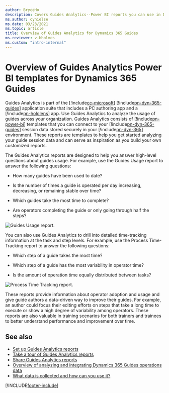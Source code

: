 ```yaml
---
author: BryceHo
description: Covers Guides Analytics--Power BI reports you can use in Dynamics 365 Guides to improve process efficiencies.
ms.author: cynielse
ms.date: 03/23/2021
ms.topic: article
title: Overview of Guides Analytics for Dynamics 365 Guides
ms.reviewer: v-bholmes
ms.custom: "intro-internal"
---
```


# Overview of Guides Analytics Power BI templates for Dynamics 365 Guides

Guides Analytics is part of the [!include[cc-microsoft](../includes/cc-microsoft.md)] [!include[pn-dyn-365-guides](../includes/pn-dyn-365-guides.md)] application suite that includes a PC authoring app and a [!include[pn-hololens](../includes/pn-hololens.md)] app. Use Guides Analytics to analyze the usage of guides across your organization. Guides Analytics consists of [!include[pn-power-bi](../includes/pn-power-bi.md)] templates that you can connect to your [!include[pn-dyn-365-guides](../includes/pn-dyn-365-guides.md)] session data stored securely in your [!include[pn-dyn-365](../includes/pn-dyn-365.md)] environment. These reports are templates to help you get started analyzing your guide session data and can serve as inspiration as you build your own customized reports. 

The Guides Analytics reports are designed to help you answer high-level questions about guides usage. For example, use the Guides Usage report to answer the following questions:

- How many guides have been used to date? 

- Is the number of times a guide is operated per day increasing, decreasing, or remaining stable over time? 

- Which guides take the most time to complete? 

- Are operators completing the guide or only going through half the steps? 

![Guides Usage report.](media/analytics-guides-usage-overview.PNG "Guides Usage report")

You can also use Guides Analytics to drill into detailed time-tracking information at the task and step levels. For example, use the Process Time-Tracking report to answer the following questions: 

- Which step of a guide takes the most time? 

- Which step of a guide has the most variability in operator time? 

- Is the amount of operation time equally distributed between tasks? 

![Process Time Tracking report.](media/analytics-process-time-tracking-overview.PNG "Process Time Tracking report")

These reports provide information about operator adoption and usage and give guide authors a data-driven way to improve their guides. For example, an author could focus their editing efforts on steps that take a long time to execute or show a high degree of variability among operators. These reports are also valuable in training scenarios for both trainers and trainees to better understand performance and improvement over time. 
 
## See also

- [Set up Guides Analytics reports](analytics-ga-setup.md)
- [Take a tour of Guides Analytics reports](analytics-ga-reports.md)
- [Share Guides Analytics reports](analytics-ga-share-reports.md)
- [Overview of analyzing and integrating Dynamics 365 Guides operations data](analytics-overview.md)
- [What data is collected and how can you use it?](analytics-data-collected.md)






[!INCLUDE[footer-include](../includes/footer-banner.md)]
